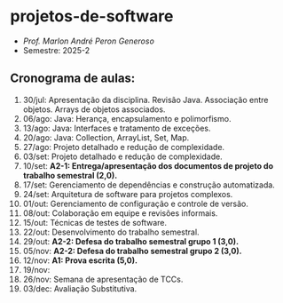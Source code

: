 # projetos-de-software
- _Prof. Marlon André Peron Generoso_
- Semestre: 2025-2

## Cronograma de aulas:
1. 30/jul: Apresentação da disciplina. Revisão Java. Associação entre objetos. Arrays de objetos associados.
2. 06/ago: Java: Herança, encapsulamento e polimorfismo.
3. 13/ago: Java: Interfaces e tratamento de exceções.
4. 20/ago: Java: Collection, ArrayList, Set, Map.
5. 27/ago: Projeto detalhado e redução de complexidade.
6. 03/set: Projeto detalhado e redução de complexidade.
7. 10/set: **A2-1: Entrega/apresentação dos documentos de projeto do trabalho semestral (2,0).**
8. 17/set: Gerenciamento de dependências e construção automatizada.
9. 24/set: Arquitetura de software para projetos complexos.
10. 01/out: Gerenciamento de configuração e controle de versão.
11. 08/out: Colaboração em equipe e revisões informais.
12. 15/out: Técnicas de testes de software.
13. 22/out: Desenvolvimento do trabalho semestral.
14. 29/out: **A2-2: Defesa do trabalho semestral grupo 1 (3,0).**
15. 05/nov: **A2-2: Defesa do trabalho semestral grupo 2 (3,0).**
16. 12/nov: **A1: Prova escrita (5,0).**
17. 19/nov: 
18. 26/nov: Semana de apresentação de TCCs.
19. 03/dec: Avaliação Substitutiva.
